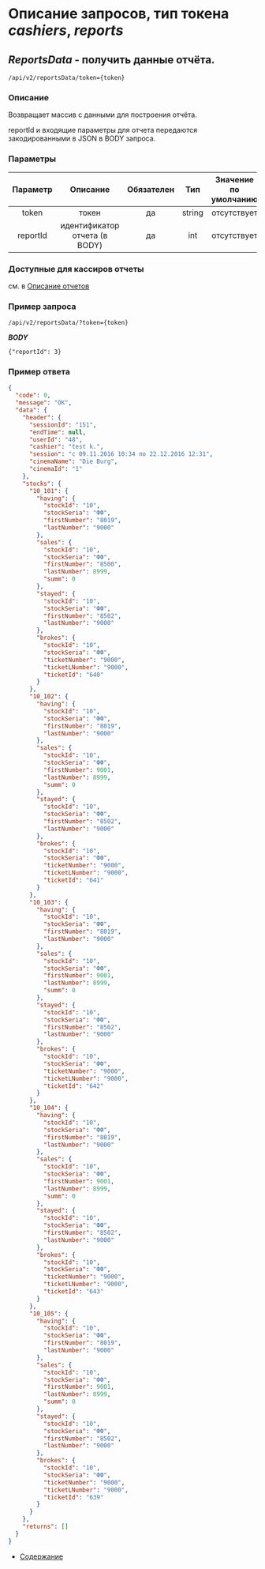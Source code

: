 Описание запросов, тип токена _cashiers_, _reports_
================================

_ReportsData_ - получить данные отчёта.
---------------------------------------
`/api/v2/reportsData/token={token}`

### Описание
Возвращает массив с данными для построения отчёта.

reportId и входящие параметры для отчета передаются закодированными в JSON в BODY запроса.

### Параметры
| Параметр 	|        Описание       	| Обязателен 	|   Тип  	| Значение по умолчанию 	|
|:--------:	|:---------------------:	|:----------:	|:------:	|:---------------------:	|
|   token  	|         токен         	|     да     	| string 	|      отсутствует      	|
|   reportId    |   идентификатор отчета (в BODY)	|     да     	| int 	|      отсутствует      	|

### Доступные для кассиров отчеты
см. в [Описание отчетов](../reports) 

### Пример запроса
`/api/v2/reportsData/?token={token}`

***BODY***
```
{"reportId": 3}
```

### Пример ответа
```json
{
  "code": 0,
  "message": "OK",
  "data": {
    "header": {
      "sessionId": "151",
      "endTime": null,
      "userId": "48",
      "cashier": "test k.",
      "session": "с 09.11.2016 10:34 по 22.12.2016 12:31",
      "cinemaName": "Die Burg",
      "cinemaId": "1"
    },
    "stocks": {
      "10_101": {
        "having": {
          "stockId": "10",
          "stockSeria": "ФФ",
          "firstNumber": "8019",
          "lastNumber": "9000"
        },
        "sales": {
          "stockId": "10",
          "stockSeria": "ФФ",
          "firstNumber": "8500",
          "lastNumber": 8999,
          "summ": 0
        },
        "stayed": {
          "stockId": "10",
          "stockSeria": "ФФ",
          "firstNumber": "8502",
          "lastNumber": "9000"
        },
        "brokes": {
          "stockId": "10",
          "stockSeria": "ФФ",
          "ticketNumber": "9000",
          "ticketLNumber": "9000",
          "ticketId": "640"
        }
      },
      "10_102": {
        "having": {
          "stockId": "10",
          "stockSeria": "ФФ",
          "firstNumber": "8019",
          "lastNumber": "9000"
        },
        "sales": {
          "stockId": "10",
          "stockSeria": "ФФ",
          "firstNumber": 9001,
          "lastNumber": 8999,
          "summ": 0
        },
        "stayed": {
          "stockId": "10",
          "stockSeria": "ФФ",
          "firstNumber": "8502",
          "lastNumber": "9000"
        },
        "brokes": {
          "stockId": "10",
          "stockSeria": "ФФ",
          "ticketNumber": "9000",
          "ticketLNumber": "9000",
          "ticketId": "641"
        }
      },
      "10_103": {
        "having": {
          "stockId": "10",
          "stockSeria": "ФФ",
          "firstNumber": "8019",
          "lastNumber": "9000"
        },
        "sales": {
          "stockId": "10",
          "stockSeria": "ФФ",
          "firstNumber": 9001,
          "lastNumber": 8999,
          "summ": 0
        },
        "stayed": {
          "stockId": "10",
          "stockSeria": "ФФ",
          "firstNumber": "8502",
          "lastNumber": "9000"
        },
        "brokes": {
          "stockId": "10",
          "stockSeria": "ФФ",
          "ticketNumber": "9000",
          "ticketLNumber": "9000",
          "ticketId": "642"
        }
      },
      "10_104": {
        "having": {
          "stockId": "10",
          "stockSeria": "ФФ",
          "firstNumber": "8019",
          "lastNumber": "9000"
        },
        "sales": {
          "stockId": "10",
          "stockSeria": "ФФ",
          "firstNumber": 9001,
          "lastNumber": 8999,
          "summ": 0
        },
        "stayed": {
          "stockId": "10",
          "stockSeria": "ФФ",
          "firstNumber": "8502",
          "lastNumber": "9000"
        },
        "brokes": {
          "stockId": "10",
          "stockSeria": "ФФ",
          "ticketNumber": "9000",
          "ticketLNumber": "9000",
          "ticketId": "643"
        }
      },
      "10_105": {
        "having": {
          "stockId": "10",
          "stockSeria": "ФФ",
          "firstNumber": "8019",
          "lastNumber": "9000"
        },
        "sales": {
          "stockId": "10",
          "stockSeria": "ФФ",
          "firstNumber": 9001,
          "lastNumber": 8999,
          "summ": 0
        },
        "stayed": {
          "stockId": "10",
          "stockSeria": "ФФ",
          "firstNumber": "8502",
          "lastNumber": "9000"
        },
        "brokes": {
          "stockId": "10",
          "stockSeria": "ФФ",
          "ticketNumber": "9000",
          "ticketLNumber": "9000",
          "ticketId": "639"
        }
      }
    },
    "returns": []
  }
}
```

* [Содержание](../index)
